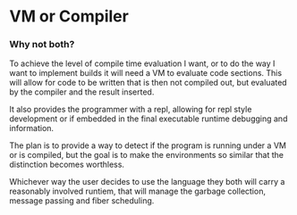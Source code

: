 # VM or Compiler

### Why not both?

To achieve the level of compile time evaluation I want, or to do the way I want to implement builds it will need a VM to evaluate code sections. This will allow for code to be written that is then not compiled out, but evaluated by the compiler and the result inserted. 

It also provides the programmer with a repl, allowing for repl style development or if embedded in the final executable runtime debugging and information.

The plan is to provide a way to detect if the program is running under a VM or is compiled, but the goal is to make the environments so similar that the distinction becomes worthless.

Whichever way the user decides to use the language they both will carry a reasonably involved runtiem, that will manage the garbage collection, message passing and fiber scheduling.
